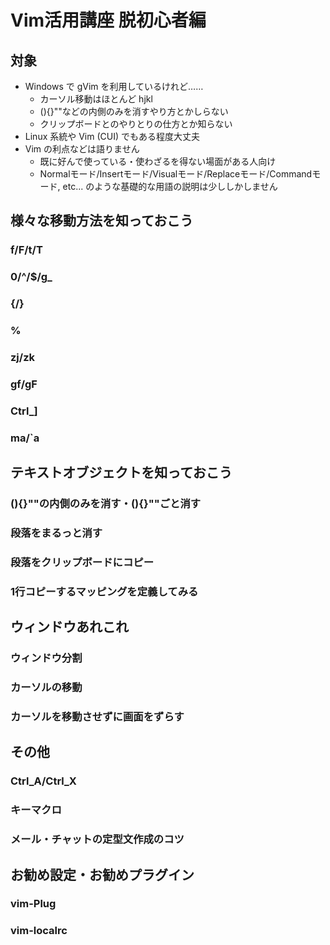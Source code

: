 # Vim活用講座 脱初心者編

## 対象

* Windows で gVim を利用しているけれど……
	+ カーソル移動はほとんど hjkl
	+ (){}""などの内側のみを消すやり方とかしらない
	+ クリップボードとのやりとりの仕方とか知らない
* Linux 系統や Vim (CUI) でもある程度大丈夫
* Vim の利点などは語りません
	+ 既に好んで使っている・使わざるを得ない場面がある人向け
	+ Normalモード/Insertモード/Visualモード/Replaceモード/Commandモード, etc... のような基礎的な用語の説明は少ししかしません

## 様々な移動方法を知っておこう

### f/F/t/T
### 0/^/$/g_
### {/}
### %
### zj/zk
### gf/gF
### Ctrl_]
### ma/`a

## テキストオブジェクトを知っておこう

### (){}""の内側のみを消す・(){}""ごと消す
### 段落をまるっと消す
### 段落をクリップボードにコピー
### 1行コピーするマッピングを定義してみる

## ウィンドウあれこれ

### ウィンドウ分割
### カーソルの移動
### カーソルを移動させずに画面をずらす

## その他

### Ctrl_A/Ctrl_X
### キーマクロ
### メール・チャットの定型文作成のコツ

## お勧め設定・お勧めプラグイン

### vim-Plug
### vim-localrc
